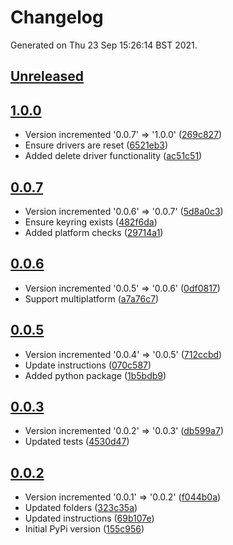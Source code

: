 # Changelog

Generated on Thu 23 Sep 15:26:14 BST 2021.

## [Unreleased](https://github.com/RaymondKirk/uol_auto_vpn.git)


## [1.0.0](https://github.com/RaymondKirk/uol_auto_vpn.git/releases/tag/1.0.0)

- Version incremented '0.0.7' => '1.0.0' ([269c827](https://github.com/RaymondKirk/uol_auto_vpn.git/commit/269c8277bf16157989c19e90baed769a06789f83))
- Ensure drivers are reset ([6521eb3](https://github.com/RaymondKirk/uol_auto_vpn.git/commit/6521eb3a0a0e4106785a9d66c94f2f164228fc0f))
- Added delete driver functionality ([ac51c51](https://github.com/RaymondKirk/uol_auto_vpn.git/commit/ac51c5130a525ad37dad3cfd61ed61b185a556b8))

## [0.0.7](https://github.com/RaymondKirk/uol_auto_vpn.git/releases/tag/0.0.7)

- Version incremented '0.0.6' => '0.0.7' ([5d8a0c3](https://github.com/RaymondKirk/uol_auto_vpn.git/commit/5d8a0c3a13d6f28c74ae510699ba9fc050f64b36))
- Ensure keyring exists ([482f6da](https://github.com/RaymondKirk/uol_auto_vpn.git/commit/482f6daf0ee562551d07ba1a4c896ad67a9f575b))
- Added platform checks ([29714a1](https://github.com/RaymondKirk/uol_auto_vpn.git/commit/29714a1d5b7549705cb4fe1d634bebf3f27e0c73))

## [0.0.6](https://github.com/RaymondKirk/uol_auto_vpn.git/releases/tag/0.0.6)

- Version incremented '0.0.5' => '0.0.6' ([0df0817](https://github.com/RaymondKirk/uol_auto_vpn.git/commit/0df081749ad975de846c5495eb6e8ef797a99bc7))
- Support multiplatform ([a7a76c7](https://github.com/RaymondKirk/uol_auto_vpn.git/commit/a7a76c70eba56d694daddda7e715b827176fd2cf))

## [0.0.5](https://github.com/RaymondKirk/uol_auto_vpn.git/releases/tag/0.0.5)

- Version incremented '0.0.4' => '0.0.5' ([712ccbd](https://github.com/RaymondKirk/uol_auto_vpn.git/commit/712ccbd56907ab64438f86f1d91f684dbd976090))
- Update instructions ([070c587](https://github.com/RaymondKirk/uol_auto_vpn.git/commit/070c5877d00d1bc2d97936f115cca36c4fbe1c89))
- Added python package ([1b5bdb9](https://github.com/RaymondKirk/uol_auto_vpn.git/commit/1b5bdb9aa72e87569d4f3619c0cb8d7b9c6cc5c6))

## [0.0.3](https://github.com/RaymondKirk/uol_auto_vpn.git/releases/tag/0.0.3)

- Version incremented '0.0.2' => '0.0.3' ([db599a7](https://github.com/RaymondKirk/uol_auto_vpn.git/commit/db599a720ec9af9122fff8b6dab8a1577b3b10e9))
- Updated tests ([4530d47](https://github.com/RaymondKirk/uol_auto_vpn.git/commit/4530d47b3e824b19afb8b682c979ac276b209c0e))

## [0.0.2](https://github.com/RaymondKirk/uol_auto_vpn.git/releases/tag/0.0.2)

- Version incremented '0.0.1' => '0.0.2' ([f044b0a](https://github.com/RaymondKirk/uol_auto_vpn.git/commit/f044b0a75312a13dd3da1ce6a275fc8a5d0d3152))
- Updated folders ([323c35a](https://github.com/RaymondKirk/uol_auto_vpn.git/commit/323c35af1b8b6c33cb6bcd9c0a407d4747947bb2))
- Updated instructions ([69b107e](https://github.com/RaymondKirk/uol_auto_vpn.git/commit/69b107e0764f18ba9d4cfb67924d0443e88a7280))
- Initial PyPi version ([155c956](https://github.com/RaymondKirk/uol_auto_vpn.git/commit/155c9562bb82a2f04e9959dda780efcc7145974f))
